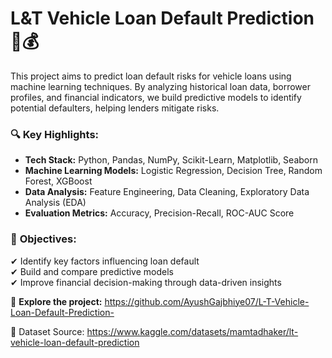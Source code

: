 # L&T Vehicle Loan Default Prediction 🚗💰  

This project aims to predict loan default risks for vehicle loans using machine learning techniques. By analyzing historical loan data, borrower profiles, and financial indicators, we build predictive models to identify potential defaulters, helping lenders mitigate risks.  

### 🔍 **Key Highlights:**  
- **Tech Stack:** Python, Pandas, NumPy, Scikit-Learn, Matplotlib, Seaborn  
- **Machine Learning Models:** Logistic Regression, Decision Tree, Random Forest, XGBoost  
- **Data Analysis:** Feature Engineering, Data Cleaning, Exploratory Data Analysis (EDA)  
- **Evaluation Metrics:** Accuracy, Precision-Recall, ROC-AUC Score  

### 📌 **Objectives:**  
✔ Identify key factors influencing loan default  
✔ Build and compare predictive models  
✔ Improve financial decision-making through data-driven insights  

🔗 **Explore the project:** https://github.com/AyushGajbhiye07/L-T-Vehicle-Loan-Default-Prediction-

📌 Dataset Source: https://www.kaggle.com/datasets/mamtadhaker/lt-vehicle-loan-default-prediction





